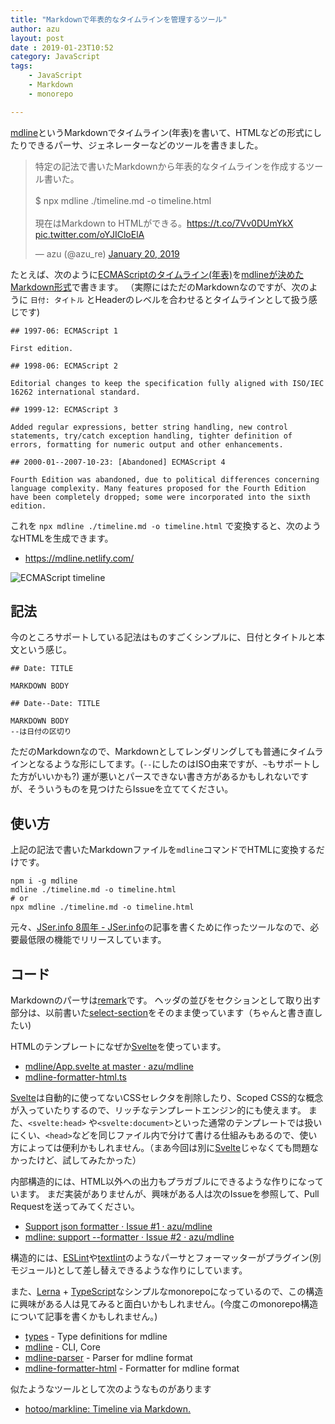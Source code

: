 ```yaml
---
title: "Markdownで年表的なタイムラインを管理するツール"
author: azu
layout: post
date : 2019-01-23T10:52
category: JavaScript
tags:
    - JavaScript
    - Markdown
    - monorepo

---
```


[mdline](https://github.com/azu/mdline)というMarkdownでタイムライン(年表)を書いて、HTMLなどの形式にしたりできるパーサ、ジェネレーターなどのツールを書きました。

<blockquote class="twitter-tweet" data-lang="en"><p lang="ja" dir="ltr">特定の記法で書いたMarkdownから年表的なタイムラインを作成するツール書いた。<br><br>$ npx mdline ./timeline.md -o timeline.html<br><br>現在はMarkdown to HTMLができる。<a href="https://t.co/7Vv0DUmYkX">https://t.co/7Vv0DUmYkX</a> <a href="https://t.co/oYJICloElA">pic.twitter.com/oYJICloElA</a></p>&mdash; azu (@azu_re) <a href="https://twitter.com/azu_re/status/1086892036525965315?ref_src=twsrc%5Etfw">January 20, 2019</a></blockquote>
<script async src="https://platform.twitter.com/widgets.js" charset="utf-8"></script>

たとえば、次のように[ECMAScriptのタイムライン(年表)](https://en.wikipedia.org/wiki/ECMAScript)を[mdlineが決めたMarkdown形式](https://github.com/azu/mdline/blob/master/packages/mdline/test/snapshots/example/input.md)で書きます。
（実際にはただのMarkdownなのですが、次のように `日付: タイトル` とHeaderのレベルを合わせるとタイムラインとして扱う感じです)

```
## 1997-06: ECMAScript 1

First edition.

## 1998-06: ECMAScript 2

Editorial changes to keep the specification fully aligned with ISO/IEC 16262 international standard.

## 1999-12: ECMAScript 3

Added regular expressions, better string handling, new control statements, try/catch exception handling, tighter definition of errors, formatting for numeric output and other enhancements.

## 2000-01--2007-10-23: [Abandoned] ECMAScript 4

Fourth Edition was abandoned, due to political differences concerning language complexity. Many features proposed for the Fourth Edition have been completely dropped; some were incorporated into the sixth edition.
```

これを `npx mdline ./timeline.md -o timeline.html` で変換すると、次のようなHTMLを生成できます。

- <https://mdline.netlify.com/>

![ECMAScript timeline](https://efcl.info/wp-content/uploads/2019/01/23-1548208942.png)

## 記法

今のところサポートしている記法はものすごくシンプルに、日付とタイトルと本文という感じ。


    ## Date: TITLE

    MARKDOWN BODY

    ## Date--Date: TITLE

    MARKDOWN BODY
    --は日付の区切り

ただのMarkdownなので、Markdownとしてレンダリングしても普通にタイムラインとなるような形にしてます。(`--`にしたのはISO由来ですが、`~`もサポートした方がいいかも?)
運が悪いとパースできない書き方があるかもしれないですが、そういうものを見つけたらIssueを立ててください。


## 使い方

上記の記法で書いたMarkdownファイルを`mdline`コマンドでHTMLに変換するだけです。

```
npm i -g mdline
mdline ./timeline.md -o timeline.html
# or
npx mdline ./timeline.md -o timeline.html
```

元々、[JSer.info 8周年 - JSer.info](https://jser.info/2019/01/16/8-years/)の記事を書くために作ったツールなので、必要最低限の機能でリリースしています。

## コード

Markdownのパーサは[remark](https://github.com/remarkjs/remark)です。
ヘッダの並びをセクションとして取り出す部分は、以前書いた[select-section](https://github.com/azu/text-testing/tree/master/packages/select-section)をそのまま使っています（ちゃんと書き直したい)

HTMLのテンプレートになぜか[Svelte](https://svelte.technology/)を使っています。

- [mdline/App.svelte at master · azu/mdline](https://github.com/azu/mdline/blob/master/packages/mdline-formatter-html/component/App.svelte)
- [mdline-formatter-html.ts](https://github.com/azu/mdline/blob/master/packages/mdline-formatter-html/src/mdline-formatter-html.ts)

[Svelte](https://svelte.technology/)は自動的に使ってないCSSセレクタを削除したり、Scoped CSS的な概念が入っていたりするので、リッチなテンプレートエンジン的にも使えます。
また、`<svelte:head>` や`<svelte:document>`といった通常のテンプレートでは扱いにくい、`<head>`などを同じファイル内で分けて書ける仕組みもあるので、使い方によっては便利かもしれません。（まあ今回は別に[Svelte](https://svelte.technology/)じゃなくても問題なかったけど、試してみたかった）

内部構造的には、HTML以外への出力もプラガブルにできるような作りになっています。
まだ実装がありませんが、興味がある人は次のIssueを参照して、Pull Requestを送ってみてください。

* [Support json formatter · Issue #1 · azu/mdline](https://github.com/azu/mdline/issues/1 "Support json formatter · Issue #1 · azu/mdline")
* [mdline: support --formatter · Issue #2 · azu/mdline](https://github.com/azu/mdline/issues/2 "mdline: support --formatter · Issue #2 · azu/mdline")

構造的には、[ESLint](https://eslint.org/)や[textlint](https://textlint.github.io/)のようなパーサとフォーマッターがプラグイン(別モジュール)として差し替えできるような作りにしています。

また、[Lerna](https://lernajs.io/) + [TypeScript](https://www.typescriptlang.org/)なシンプルなmonorepoになっているので、この構造に興味がある人は見てみると面白いかもしれません。(今度このmonorepo構造について記事を書くかもしれません。)

- [types](https://github.com/azu/mdline/tree/master/packages/types) - Type definitions for mdline
- [mdline](https://github.com/azu/mdline/tree/master/packages/mdline) - CLI, Core
- [mdline-parser](https://github.com/azu/mdline/tree/master/packages/mdline-parser) - Parser for mdline format
- [mdline-formatter-html](https://github.com/azu/mdline/tree/master/packages/mdline-formatter-html) - Formatter for mdline format

似たようなツールとして次のようなものがあります

- [hotoo/markline: Timeline via Markdown.](https://github.com/hotoo/markline)
